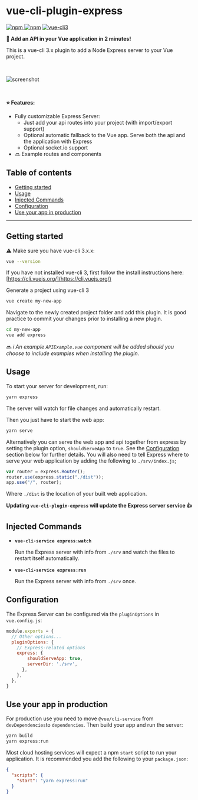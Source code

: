 # vue-cli-plugin-express

[![npm](https://img.shields.io/npm/v/vue-cli-plugin-express.svg) ![npm](https://img.shields.io/npm/dt/vue-cli-plugin-express.svg)](https://www.npmjs.com/package/vue-cli-plugin-express)
[![vue-cli3](https://img.shields.io/badge/vue--cli-3.x-brightgreen.svg)](https://github.com/vuejs/vue-cli)

**:rocket: Add an API in your Vue application in 2 minutes!**

This is a vue-cli 3.x plugin to add a Node Express server to your Vue project.

<br>

![screenshot](./screenshot.png)

<br>

**:star: Features:**

- Fully customizable Express Server:
  - Just add your api routes into your project (with import/export support)
  - Optional automatic fallback to the Vue app. Serve both the api and the application with Express
  - Optional socket.io support
- :soon: Example routes and components

## Table of contents

- [Getting started](#getting-started)
- [Usage](#usage)
- [Injected Commands](#injected-commands)
- [Configuration](#configuration)
- [Use your app in production](#use-your-app-in-production)

---

## Getting started

:warning: Make sure you have vue-cli 3.x.x:

```sh
vue --version
```

If you have not installed vue-cli 3, first follow the install instructions here: [https://cli.vuejs.org/](https://cli.vuejs.org/)

Generate a project using vue-cli 3

```sh
vue create my-new-app
```

Navigate to the newly created project folder and add this plugin. It is good practice to commit your changes prior to installing a new plugin.

```sh
cd my-new-app
vue add express
```

:soon: _:information_source: An example `APIExample.vue` component will be added should you choose to include examples when installing the plugin._

## Usage

To start your server for development, run:

```sh
yarn express
```

The server will watch for file changes and automatically restart.

Then you just have to start the web app:

```sh
yarn serve
```

Alternatively you can serve the web app and api together from express by setting the plugin option, `shouldServeApp` to `true`. See the [Configuration](#configuration) section below for further details. You will also need to tell Express where to serve your web application by adding the following to `./srv/index.js`;

```js
var router = express.Router();
router.use(express.static("./dist"));
app.use("/", router);
```

Where `./dist` is the location of your built web application.

**Updating `vue-cli-plugin-express` will update the Express server service :+1:**

## Injected Commands

- **`vue-cli-service express:watch`**

  Run the Express server with info from `./srv` and watch the files to restart itself automatically.

- **`vue-cli-service express:run`**

  Run the Express server with info from `./srv` once.

## Configuration

The Express Server can be configured via the `pluginOptions` in `vue.config.js`:

```js
module.exports = {
  // Other options...
  pluginOptions: {
    // Express-related options
    express: {
        shouldServeApp: true,
        serverDir: './srv',
      },
    },
  },
}
```

## Use your app in production

For production use you need to move `@vue/cli-service` from `devDependencies`to `dependencies`.
Then build your app and run the server:

```sh
yarn build
yarn express:run
```

Most cloud hosting services will expect a npm `start` script to run your application. It is recommended you add the following to your `package.json`:

```json
{
  "scripts": {
    "start": "yarn express:run"
  }
}
```

